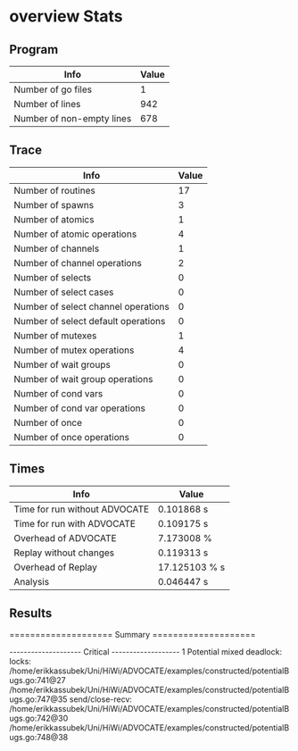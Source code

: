 # overview Stats

## Program
| Info | Value |
| - | - |
| Number of go files | 1 |
| Number of lines | 942 |
| Number of non-empty lines | 678 |


## Trace
| Info | Value |
| - | - |
| Number of routines | 17 |
| Number of spawns | 3 |
| Number of atomics | 1 |
| Number of atomic operations | 4 |
| Number of channels | 1 |
| Number of channel operations | 2 |
| Number of selects | 0 |
| Number of select cases | 0 |
| Number of select channel operations | 0 |
| Number of select default operations | 0 |
| Number of mutexes | 1 |
| Number of mutex operations | 4 |
| Number of wait groups | 0 |
| Number of wait group operations | 0 |
| Number of cond vars | 0 |
| Number of cond var operations | 0 |
| Number of once | 0| 
| Number of once operations | 0 |


## Times
| Info | Value |
| - | - |
| Time for run without ADVOCATE | 0.101868 s |
| Time for run with ADVOCATE | 0.109175 s |
| Overhead of ADVOCATE | 7.173008 % |
| Replay without changes | 0.119313 s |
| Overhead of Replay | 17.125103 % s |
| Analysis | 0.046447 s |


## Results
==================== Summary ====================

-------------------- Critical -------------------
1 Potential mixed deadlock:
	locks: 
		/home/erikkassubek/Uni/HiWi/ADVOCATE/examples/constructed/potentialBugs.go:741@27
		/home/erikkassubek/Uni/HiWi/ADVOCATE/examples/constructed/potentialBugs.go:747@35
	send/close-recv: 
		/home/erikkassubek/Uni/HiWi/ADVOCATE/examples/constructed/potentialBugs.go:742@30
		/home/erikkassubek/Uni/HiWi/ADVOCATE/examples/constructed/potentialBugs.go:748@38
